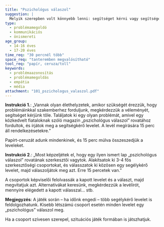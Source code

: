 ```yaml
---
title: "Pszichológus válaszol"
suggestion: | 
  Melyik szerepben volt könnyebb lenni: segítséget kérni vagy segítséget adni? Miért?
type:
  - problémamegoldó
  - kommunikációs
  - önismereti
age_group:
  - 14-16 éves
  - 17-20 éves
time_req: "30 percnél több"
space_req: "tanteremben megvalósítható"
tool_req: "papír, ceruza/toll"
keywords: 
  - problémaazonosítás
  - problémamegoldás
  - empátia
  - média
attachment: "101_pszichologus_valaszol.pdf"
---
```


**Instrukció 1.**: „Vannak olyan élethelyzetek, amikor szükségét érezzük, hogy problémáinkkal szakemberhez forduljunk, megkérdezzük a véleményét, segítséget kérjünk tőle. Találjatok ki egy olyan problémát, amivel egy közkedvelt fiataloknak szóló magazin „pszichológus válaszol” rovatához fordultok, és írjátok meg a segítségkérő levelet. A levél megírására 15 perc áll rendelkezésetekre.”

Papírt-ceruzát adunk mindenkinek, és 15 perc múlva összeszedjük a leveleket.

 **Instrukció 2**.: „Most képzeljétek el, hogy egy ilyen ismert lap „pszichológus válaszol” rovatának szerkesztői vagytok. Alakítsatok ki 3-4 fős szerkesztőségi csoportokat, és válasszatok ki közösen egy segélykérő levelet, majd válaszoljátok meg azt. Erre 15 percetek van.”

A csoportok képviselői felolvassák a kapott levelet és a választ, majd megvitatjuk azt. Alternatívákat keresünk, megkérdezzük a levélírót, mennyire elégedett a kapott válasszal… stb.

 **Megjegyzés**: A játék során – ha időnk engedi – több segélykérő levelet is feldolgozhatunk. Kisebb létszámú csoport esetén minden levelet egy „pszichológus” válaszol meg.

Ha a csoport szívesen szerepel, szituációs játék formában is játszhatjuk.
  
  
